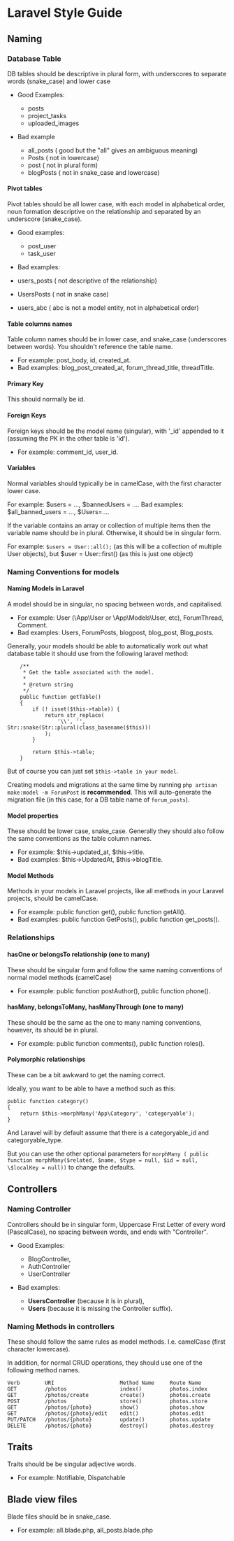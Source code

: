 # Laravel Style Guide

## Naming

### **Database Table**

DB tables should be descriptive in plural form, with underscores to separate words (snake_case) and lower case

- Good Examples:

  - posts
  - project_tasks
  - uploaded_images

- Bad example
  - all_posts ( good but the "all" gives an ambiguous meaning)
  - Posts ( not in lowercase)
  - post ( not in plural form)
  - blogPosts ( not in snake_case and lowercase)

#### Pivot tables

Pivot tables should be all lower case, with each model in alphabetical order, noun formation descriptive on the relationship and separated by an underscore (snake_case).

- Good examples:

  - post_user
  - task_user

- Bad examples:
- users_posts ( not descriptive of the relationship)
- UsersPosts ( not in snake case)
- users_abc ( abc is not a model entity, not in alphabetical order)

#### Table columns names

Table column names should be in lower case, and snake_case (underscores between words). You shouldn't reference the table name.

- For example: post_body, id, created_at.
- Bad examples: blog_post_created_at, forum_thread_title, threadTitle.

#### Primary Key

This should normally be id.

#### Foreign Keys

Foreign keys should be the model name (singular), with '\_id' appended to it (assuming the PK in the other table is 'id').

- For example: comment_id, user_id.

#### Variables

Normal variables should typically be in camelCase, with the first character lower case.

For example: $users = ..., $bannedUsers = ....
Bad examples: $all_banned_users = ..., $Users=....

If the variable contains an array or collection of multiple items then the variable name should be in plural. Otherwise, it should be in singular form.

For example: `$users = User::all();` (as this will be a collection of multiple User objects), but \$user = User::first() (as this is just one object)

### **Naming Conventions for models**

#### Naming Models in Laravel

A model should be in singular, no spacing between words, and capitalised.

- For example: User (\App\User or \App\Models\User, etc), ForumThread, Comment.
- Bad examples: Users, ForumPosts, blogpost, blog_post, Blog_posts.

Generally, your models should be able to automatically work out what database table it should use from the following laravel method:

        /**
         * Get the table associated with the model.
         *
         * @return string
         */
        public function getTable()
        {
            if (! isset($this->table)) {
                return str_replace(
                    '\\', '', Str::snake(Str::plural(class_basename($this)))
                );
            }

            return $this->table;
        }

But of course you can just set `$this->table in your model`.

Creating models and migrations at the same time by running `php artisan make:model -m ForumPost` is **recommended**. This will auto-generate the migration file (in this case, for a DB table name of `forum_posts`).

#### Model properties

These should be lower case, snake_case. Generally they should also follow the same conventions as the table column names.

- For example: $this->updated_at, $this->title.
- Bad examples: $this->UpdatedAt, $this->blogTitle.

#### Model Methods

Methods in your models in Laravel projects, like all methods in your Laravel projects, should be camelCase.

- For example: public function get(), public function getAll().
- Bad examples: public function GetPosts(), public function get_posts().

### **Relationships**

#### hasOne or belongsTo relationship (one to many)

These should be singular form and follow the same naming conventions of normal model methods (camelCase)

- For example: public function postAuthor(), public function phone().

#### hasMany, belongsToMany, hasManyThrough (one to many)

These should be the same as the one to many naming conventions, however, its should be in plural.

- For example: public function comments(), public function roles().

#### Polymorphic relationships

These can be a bit awkward to get the naming correct.

Ideally, you want to be able to have a method such as this:

    public function category()
    {
        return $this->morphMany('App\Category', 'categoryable');
    }

And Laravel will by default assume that there is a categoryable_id and categoryable_type.

But you can use the other optional parameters for `morphMany ( public function morphMany($related, $name, $type = null, $id = null, \$localKey = null))` to change the defaults.

## Controllers

### Naming Controller

Controllers should be in singular form, Uppercase First Letter of every word (PascalCase), no spacing between words, and ends with "Controller".

- Good Examples:

  - BlogController,
  - AuthController
  - UserController

- Bad examples:
  - **UsersController** (because it is in plural),
  - **Users** (because it is missing the Controller suffix).

### Naming Methods in controllers

These should follow the same rules as model methods. I.e. camelCase (first character lowercase).

In addition, for normal CRUD operations, they should use one of the following method names.

    Verb        URI                     Method Name     Route Name
    GET         /photos                 index()         photos.index
    GET         /photos/create          create()        photos.create
    POST        /photos                 store()         photos.store
    GET         /photos/{photo}         show()          photos.show
    GET         /photos/{photo}/edit    edit()          photos.edit
    PUT/PATCH   /photos/{photo}         update()        photos.update
    DELETE      /photos/{photo}         destroy()       photos.destroy

## Traits

Traits should be be singular adjective words.

- For example: Notifiable, Dispatchable

## Blade view files

Blade files should be in snake_case.

- For example: all.blade.php, all_posts.blade.php
